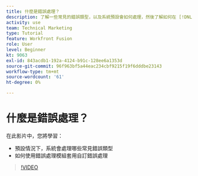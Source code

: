 ```yaml
---
title: 什麼是錯誤處理？
description: 了解一些常見的錯誤類型，以及系統預設會如何處理，然後了解如何在 [!DNL Adobe Workfront Fusion].
activity: use
team: Technical Marketing
type: Tutorial
feature: Workfront Fusion
role: User
level: Beginner
kt: 9063
exl-id: 843acdb1-192a-4124-b91c-128ee6a1353d
source-git-commit: 96f963bf5a44eac234cbf9215f19f6dddbe23143
workflow-type: tm+mt
source-wordcount: '61'
ht-degree: 0%

---
```


# 什麼是錯誤處理？

在此影片中，您將學習：

* 預設情況下，系統會處理哪些常見錯誤類型
* 如何使用錯誤處理模組套用自訂錯誤處理

>[!VIDEO](https://video.tv.adobe.com/v/335304/?quality=12)
